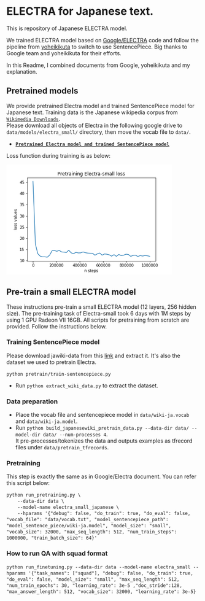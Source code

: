 # ELECTRA for Japanese text.
This is repository of Japanese ELECTRA model.

We trained ELECTRA model based on [Google/ELECTRA](https://github.com/google-research/bert) code and follow the pipeline from [yoheikikuta](https://github.com/yoheikikuta/bert-japanese.git) to switch to use SentencePiece. Big thanks to Google team and yoheikikuta for their efforts.

In this Readme, I combined documents from Google, yoheikikuta and my explanation.
## Pretrained models
We provide pretrained Electra model and trained SentencePiece model for Japanese text.
Training data is the Japanese wikipedia corpus from [`Wikimedia Downloads`](https://dumps.wikimedia.org/).  
Please download all objects of Electra in the following google drive to `data/models/electra_small/` directory, then move the vocab file to `data/`.
- **[`Pretrained Electra model and trained SentencePiece model`](https://drive.google.com/drive/folders/1xJFW85887gCf595fklpI743UdNbS6LSZ?usp=sharing)** 

Loss function during training is as below:

![electra-training-loss](electra-training-loss.png)

## Pre-train a small ELECTRA model
These instructions pre-train a small ELECTRA model (12 layers, 256 hidden size). The pre-training task of Electra-small took 6 days with 1M steps by using 1 GPU Radeon VII 16GB.
All scripts for pretraining from scratch are provided. Follow the instructions below.
### Training SentencePiece model
Please download jawiki-data from this [link](https://dumps.wikimedia.org/jawiki/20200601/jawiki-20200601-pages-articles-multistream.xml.bz2) and extract it. It's also the dataset we used to pretrain Electra.

```
python pretrain/train-sentencepiece.py
```
- Run `python extract_wiki_data.py` to extract the dataset.
### Data preparation
- Place the vocab file and sentencepiece model in `data/wiki-ja.vocab` and `data/wiki-ja.model`. 
- Run 
```python build_japanesewiki_pretrain_data.py --data-dir data/ --model-dir data/ --num-processes 4```.  
It pre-processes/tokenizes the data and outputs examples as tfrecord files under `data/pretrain_tfrecords`.
### Pretraining
This step is exactly the same as in Google/Electra document. You can refer this script below:
```
python run_pretraining.py \
    --data-dir data \
    --model-name electra_small_japanese \
    --hparams '{"debug": false, "do_train": true, "do_eval": false, "vocab_file": "data/vocab.txt", "model_sentencepiece_path": "model_sentence_piece/wiki-ja.model", "model_size": "small", "vocab_size": 32000, "max_seq_length": 512, "num_train_steps": 1000000, "train_batch_size": 64}'
```

### How to run QA with squad format
```
python run_finetuning.py --data-dir data --model-name electra_small --hparams '{"task_names": ["squad"], "debug": false, "do_train": true, "do_eval": false, "model_size": "small", "max_seq_length": 512, "num_train_epochs": 30, "learning_rate": 3e-5 ,"doc_stride":128, "max_answer_length": 512, "vocab_size": 32000, "learning_rate": 3e-5}
```
